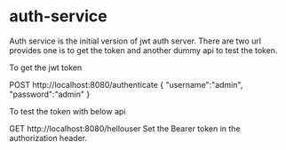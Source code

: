 # auth-service
Auth service is the initial version of jwt auth server. There are two url provides one is to get the token and another dummy api to test the token.

To get the jwt token

POST http://localhost:8080/authenticate
{
    "username":"admin",
    "password":"admin"
}

To test the token with below api

GET http://localhost:8080/hellouser
Set the Bearer token in the authorization header.
